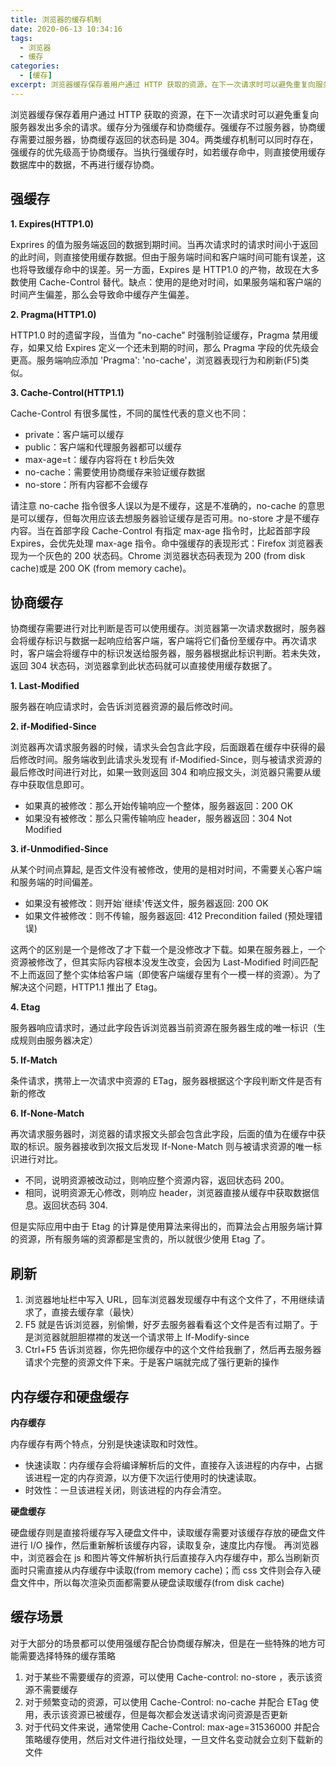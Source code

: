 ```yaml
---
title: 浏览器的缓存机制
date: 2020-06-13 10:34:16
tags:
  - 浏览器
  - 缓存
categories:
  - [缓存]
excerpt: 浏览器缓存保存着用户通过 HTTP 获取的资源，在下一次请求时可以避免重复向服务器发出多余的请求。缓存分为强缓存和协商缓存。强缓存不过服务器，协商缓存需要过服务器，协商缓存返回的状态码是 304。两类缓存机制可以同时存在，强缓存的优先级高于协商缓存。当执行强缓存时，如若缓存命中，则直接使用缓存数据库中的数据，不再进行缓存协商。
---
```


浏览器缓存保存着用户通过 HTTP 获取的资源，在下一次请求时可以避免重复向服务器发出多余的请求。缓存分为强缓存和协商缓存。强缓存不过服务器，协商缓存需要过服务器，协商缓存返回的状态码是 304。两类缓存机制可以同时存在，强缓存的优先级高于协商缓存。当执行强缓存时，如若缓存命中，则直接使用缓存数据库中的数据，不再进行缓存协商。

## 强缓存

**1. Expires(HTTP1.0)**

Exprires 的值为服务端返回的数据到期时间。当再次请求时的请求时间小于返回的此时间，则直接使用缓存数据。但由于服务端时间和客户端时间可能有误差，这也将导致缓存命中的误差。另一方面，Expires 是 HTTP1.0 的产物，故现在大多数使用 Cache-Control 替代。缺点：使用的是绝对时间，如果服务端和客户端的时间产生偏差，那么会导致命中缓存产生偏差。

**2. Pragma(HTTP1.0)**

HTTP1.0 时的遗留字段，当值为 "no-cache" 时强制验证缓存，Pragma 禁用缓存，如果又给 Expires 定义一个还未到期的时间，那么 Pragma 字段的优先级会更高。服务端响应添加 'Pragma': 'no-cache'，浏览器表现行为和刷新(F5)类似。

**3. Cache-Control(HTTP1.1)**

Cache-Control 有很多属性，不同的属性代表的意义也不同：

- private：客户端可以缓存
- public：客户端和代理服务器都可以缓存
- max-age=t：缓存内容将在 t 秒后失效
- no-cache：需要使用协商缓存来验证缓存数据
- no-store：所有内容都不会缓存

请注意 no-cache 指令很多人误以为是不缓存，这是不准确的，no-cache 的意思是可以缓存，但每次用应该去想服务器验证缓存是否可用。no-store 才是不缓存内容。当在首部字段 Cache-Control 有指定 max-age 指令时，比起首部字段 Expires，会优先处理 max-age 指令。命中强缓存的表现形式：Firefox 浏览器表现为一个灰色的 200 状态码。Chrome 浏览器状态码表现为 200 (from disk cache)或是 200 OK (from memory cache)。

## 协商缓存

协商缓存需要进行对比判断是否可以使用缓存。浏览器第一次请求数据时，服务器会将缓存标识与数据一起响应给客户端，客户端将它们备份至缓存中。再次请求时，客户端会将缓存中的标识发送给服务器，服务器根据此标识判断。若未失效，返回 304 状态码，浏览器拿到此状态码就可以直接使用缓存数据了。

**1. Last-Modified**

服务器在响应请求时，会告诉浏览器资源的最后修改时间。

**2. if-Modified-Since**

浏览器再次请求服务器的时候，请求头会包含此字段，后面跟着在缓存中获得的最后修改时间。服务端收到此请求头发现有 if-Modified-Since，则与被请求资源的最后修改时间进行对比，如果一致则返回 304 和响应报文头，浏览器只需要从缓存中获取信息即可。

- 如果真的被修改：那么开始传输响应一个整体，服务器返回：200 OK
- 如果没有被修改：那么只需传输响应 header，服务器返回：304 Not Modified

**3. if-Unmodified-Since**

从某个时间点算起, 是否文件没有被修改，使用的是相对时间，不需要关心客户端和服务端的时间偏差。

- 如果没有被修改：则开始`继续'传送文件，服务器返回: 200 OK
- 如果文件被修改：则不传输，服务器返回: 412 Precondition failed (预处理错误)

这两个的区别是一个是修改了才下载一个是没修改才下载。如果在服务器上，一个资源被修改了，但其实际内容根本没发生改变，会因为 Last-Modified 时间匹配不上而返回了整个实体给客户端（即使客户端缓存里有个一模一样的资源）。为了解决这个问题，HTTP1.1 推出了 Etag。

**4. Etag**

服务器响应请求时，通过此字段告诉浏览器当前资源在服务器生成的唯一标识（生成规则由服务器决定）

**5. If-Match**

条件请求，携带上一次请求中资源的 ETag，服务器根据这个字段判断文件是否有新的修改

**6. If-None-Match**

再次请求服务器时，浏览器的请求报文头部会包含此字段，后面的值为在缓存中获取的标识。服务器接收到次报文后发现 If-None-Match 则与被请求资源的唯一标识进行对比。

- 不同，说明资源被改动过，则响应整个资源内容，返回状态码 200。
- 相同，说明资源无心修改，则响应 header，浏览器直接从缓存中获取数据信息。返回状态码 304.

但是实际应用中由于 Etag 的计算是使用算法来得出的，而算法会占用服务端计算的资源，所有服务端的资源都是宝贵的，所以就很少使用 Etag 了。

## 刷新

1. 浏览器地址栏中写入 URL，回车浏览器发现缓存中有这个文件了，不用继续请求了，直接去缓存拿（最快）
2. F5 就是告诉浏览器，别偷懒，好歹去服务器看看这个文件是否有过期了。于是浏览器就胆胆襟襟的发送一个请求带上 If-Modify-since
3. Ctrl+F5 告诉浏览器，你先把你缓存中的这个文件给我删了，然后再去服务器请求个完整的资源文件下来。于是客户端就完成了强行更新的操作

## 内存缓存和硬盘缓存

**内存缓存**

内存缓存有两个特点，分别是快速读取和时效性。

- 快速读取：内存缓存会将编译解析后的文件，直接存入该进程的内存中，占据该进程一定的内存资源，以方便下次运行使用时的快速读取。
- 时效性：一旦该进程关闭，则该进程的内存会清空。

**硬盘缓存**

硬盘缓存则是直接将缓存写入硬盘文件中，读取缓存需要对该缓存存放的硬盘文件进行 I/O 操作，然后重新解析该缓存内容，读取复杂，速度比内存慢。
再浏览器中，浏览器会在 js 和图片等文件解析执行后直接存入内存缓存中，那么当刷新页面时只需直接从内存缓存中读取(from memory cache)；而 css 文件则会存入硬盘文件中，所以每次渲染页面都需要从硬盘读取缓存(from disk cache)

## 缓存场景

对于大部分的场景都可以使用强缓存配合协商缓存解决，但是在一些特殊的地方可能需要选择特殊的缓存策略

1. 对于某些不需要缓存的资源，可以使用 Cache-control: no-store ，表示该资源不需要缓存
2. 对于频繁变动的资源，可以使用 Cache-Control: no-cache 并配合 ETag 使用，表示该资源已被缓存，但是每次都会发送请求询问资源是否更新
3. 对于代码文件来说，通常使用 Cache-Control: max-age=31536000 并配合策略缓存使用，然后对文件进行指纹处理，一旦文件名变动就会立刻下载新的文件
